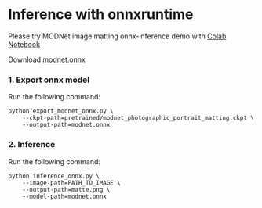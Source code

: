 # Inference with onnxruntime

Please try MODNet image matting onnx-inference demo with [Colab Notebook](https://colab.research.google.com/drive/1P3cWtg8fnmu9karZHYDAtmm1vj1rgA-f?usp=sharing) 

Download [modnet.onnx](https://drive.google.com/file/d/1cgycTQlYXpTh26gB9FTnthE7AvruV8hd/view?usp=sharing)

### 1. Export onnx model

Run the following command:
```shell
python export_modnet_onnx.py \
    --ckpt-path=pretrained/modnet_photographic_portrait_matting.ckpt \
    --output-path=modnet.onnx
```


### 2. Inference 

Run the following command:
```shell
python inference_onnx.py \
    --image-path=PATH_TO_IMAGE \
    --output-path=matte.png \
    --model-path=modnet.onnx
```

